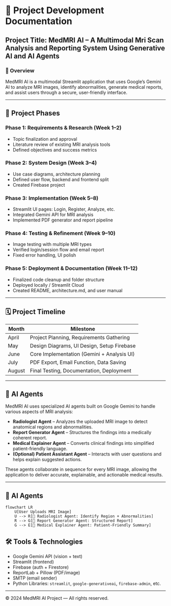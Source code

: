 # 📘 Project Development Documentation

## Project Title: MedMRI AI – A Multimodal Mri Scan Analysis and Reporting System Using Generative AI and AI Agents

### 📌 Overview
MedMRI AI is a multimodal Streamlit application that uses Google’s Gemini AI to analyze MRI images, identify abnormalities, generate medical reports, and assist users through a secure, user-friendly interface.

---

## 🔄 Project Phases

### Phase 1: Requirements & Research (Week 1–2)
- Topic finalization and approval
- Literature review of existing MRI analysis tools
- Defined objectives and success metrics

### Phase 2: System Design (Week 3–4)
- Use case diagrams, architecture planning
- Defined user flow, backend and frontend split
- Created Firebase project

### Phase 3: Implementation (Week 5–8)
- Streamlit UI pages: Login, Register, Analyze, etc.
- Integrated Gemini API for MRI analysis
- Implemented PDF generator and report pipeline

### Phase 4: Testing & Refinement (Week 9–10)
- Image testing with multiple MRI types
- Verified login/session flow and email report
- Fixed error handling, UI polish

### Phase 5: Deployment & Documentation (Week 11–12)
- Finalized code cleanup and folder structure
- Deployed locally / Streamlit Cloud
- Created README, architecture.md, and user manual

---

## 🗓️ Project Timeline

| Month        | Milestone                               |
|--------------|------------------------------------------|
| April        | Project Planning, Requirements Gathering |
| May          | Design Diagrams, UI Design, Setup Firebase |
| June         | Core Implementation (Gemini + Analysis UI) |
| July         | PDF Export, Email Function, Data Saving  |
| August       | Final Testing, Documentation, Deployment  |

---

## 🧠 AI Agents

MedMRI AI uses specialized AI agents built on Google Gemini to handle various aspects of MRI analysis:

- **Radiologist Agent** – Analyzes the uploaded MRI image to detect anatomical regions and abnormalities.
- **Report Generator Agent** – Structures the findings into a medically coherent report.
- **Medical Explainer Agent** – Converts clinical findings into simplified patient-friendly language.
- **(Optional) Patient Assistant Agent** – Interacts with user questions and helps explain suggested actions.

These agents collaborate in sequence for every MRI image, allowing the application to deliver accurate, explainable, and actionable medical results.

---

## 🧠 AI Agents

```mermaid
flowchart LR
    U[User Uploads MRI Image]
    U --> R[🧠 Radiologist Agent: Identify Region + Abnormalities]
    R --> G[📄 Report Generator Agent: Structured Report]
    G --> E[💬 Medical Explainer Agent: Patient-Friendly Summary]
```


## 🛠 Tools & Technologies

- Google Gemini API (vision + text)
- Streamlit (frontend)
- Firebase (auth + Firestore)
- ReportLab + Pillow (PDF/image)
- SMTP (email sender)
- Python Libraries: `streamlit`, `google-generativeai`, `firebase-admin`, etc.

---

© 2024 MedMRI AI Project — All rights reserved.
